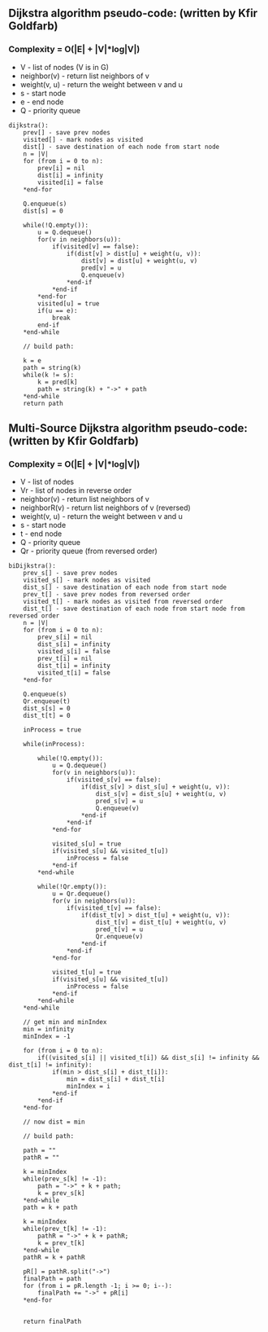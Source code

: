 ## Dijkstra algorithm pseudo-code: (written by Kfir Goldfarb)
### Complexity = O(|E| + |V|*log|V|)

* V - list of nodes (V is in G)
* neighbor(v) - return list neighbors of v
* weight(v, u) - return the weight between v and u
* s - start node
* e - end node
* Q - priority queue

```
dijkstra():
    prev[] - save prev nodes
    visited[] - mark nodes as visited
    dist[] - save destination of each node from start node
    n = |V|
    for (from i = 0 to n):
        prev[i] = nil
        dist[i] = infinity
        visited[i] = false
    *end-for
    
    Q.enqueue(s)
    dist[s] = 0
    
    while(!Q.empty()):
        u = Q.dequeue()
        for(v in neighbors(u)):
            if(visited[v] == false):
                if(dist[v] > dist[u] + weight(u, v)):
                    dist[v] = dist[u] + weight(u, v)
                    pred[v] = u
                    Q.enqueue(v)
                *end-if
            *end-if
        *end-for
        visited[u] = true
        if(u == e):
            break
        end-if
    *end-while
    
    // build path:
    
    k = e
    path = string(k)
    while(k != s):
        k = pred[k]
        path = string(k) + "->" + path
    *end-while
    return path
```

## Multi-Source Dijkstra algorithm pseudo-code: (written by Kfir Goldfarb)
### Complexity = O(|E| + |V|*log|V|)


* V - list of nodes
* Vr - list of nodes in reverse order
* neighbor(v) - return list neighbors of v
* neighborR(v) - return list neighbors of v (reversed)
* weight(v, u) - return the weight between v and u
* s - start node
* t - end node
* Q - priority queue
* Qr - priority queue (from reversed order)

```
biDijkstra():
    prev_s[] - save prev nodes
    visited_s[] - mark nodes as visited
    dist_s[] - save destination of each node from start node
    prev_t[] - save prev nodes from reversed order
    visited_t[] - mark nodes as visited from reversed order
    dist_t[] - save destination of each node from start node from reversed order
    n = |V|
    for (from i = 0 to n):
        prev_s[i] = nil
        dist_s[i] = infinity
        visited_s[i] = false
        prev_t[i] = nil
        dist_t[i] = infinity
        visited_t[i] = false
    *end-for
    
    Q.enqueue(s)
    Qr.enqueue(t)
    dist_s[s] = 0
    dist_t[t] = 0
    
    inProcess = true
    
    while(inProcess):
    
        while(!Q.empty()):
            u = Q.dequeue()
            for(v in neighbors(u)):
                if(visited_s[v] == false):
                    if(dist_s[v] > dist_s[u] + weight(u, v)):
                        dist_s[v] = dist_s[u] + weight(u, v)
                        pred_s[v] = u
                        Q.enqueue(v)
                    *end-if
                *end-if
            *end-for
            
            visited_s[u] = true
            if(visited_s[u] && visited_t[u])
                inProcess = false
            *end-if
        *end-while
        
        while(!Qr.empty()):
            u = Qr.dequeue()
            for(v in neighbors(u)):
                if(visited_t[v] == false):
                    if(dist_t[v] > dist_t[u] + weight(u, v)):
                        dist_t[v] = dist_t[u] + weight(u, v)
                        pred_t[v] = u
                        Qr.enqueue(v)
                    *end-if
                *end-if
            *end-for
            
            visited_t[u] = true
            if(visited_s[u] && visited_t[u])
                inProcess = false
            *end-if
        *end-while
    *end-while
    
    // get min and minIndex
    min = infinity
    minIndex = -1
    
    for (from i = 0 to n):
        if((visited_s[i] || visited_t[i]) && dist_s[i] != infinity && dist_t[i] != infinity):
            if(min > dist_s[i] + dist_t[i]):
                min = dist_s[i] + dist_t[i]
                minIndex = i
            *end-if
        *end-if
    *end-for
    
    // now dist = min
    
    // build path:
    
    path = ""
    pathR = ""
    
    k = minIndex
    while(prev_s[k] != -1):
        path = "->" + k + path;
        k = prev_s[k]
    *end-while
    path = k + path
    
    k = minIndex
    while(prev_t[k] != -1):
        pathR = "->" + k + pathR;
        k = prev_t[k]
    *end-while
    pathR = k + pathR
    
    pR[] = pathR.split("->")
    finalPath = path
    for (from i = pR.length -1; i >= 0; i--):
        finalPath += "->" + pR[i]
    *end-for
    
    
    return finalPath
```